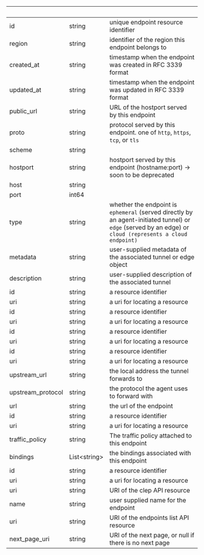 <!-- Code generated for API Clients. DO NOT EDIT. -->

| &nbsp;            | &nbsp;             | &nbsp;                                                                                                                                                    |
| ----------------- | ------------------ | --------------------------------------------------------------------------------------------------------------------------------------------------------- |
| id                | string             | unique endpoint resource identifier                                                                                                                       |
| region            | string             | identifier of the region this endpoint belongs to                                                                                                         |
| created_at        | string             | timestamp when the endpoint was created in RFC 3339 format                                                                                                |
| updated_at        | string             | timestamp when the endpoint was updated in RFC 3339 format                                                                                                |
| public_url        | string             | URL of the hostport served by this endpoint                                                                                                               |
| proto             | string             | protocol served by this endpoint. one of `http`, `https`, `tcp`, or `tls`                                                                                 |
| scheme            | string             |                                                                                                                                                           |
| hostport          | string             | hostport served by this endpoint (hostname:port) -> soon to be deprecated                                                                                 |
| host              | string             |                                                                                                                                                           |
| port              | int64              |                                                                                                                                                           |
| type              | string             | whether the endpoint is `ephemeral` (served directly by an agent-initiated tunnel) or `edge` (served by an edge) or `cloud (represents a cloud endpoint)` |
| metadata          | string             | user-supplied metadata of the associated tunnel or edge object                                                                                            |
| description       | string             | user-supplied description of the associated tunnel                                                                                                        |
| id                | string             | a resource identifier                                                                                                                                     |
| uri               | string             | a uri for locating a resource                                                                                                                             |
| id                | string             | a resource identifier                                                                                                                                     |
| uri               | string             | a uri for locating a resource                                                                                                                             |
| id                | string             | a resource identifier                                                                                                                                     |
| uri               | string             | a uri for locating a resource                                                                                                                             |
| id                | string             | a resource identifier                                                                                                                                     |
| uri               | string             | a uri for locating a resource                                                                                                                             |
| upstream_url      | string             | the local address the tunnel forwards to                                                                                                                  |
| upstream_protocol | string             | the protocol the agent uses to forward with                                                                                                               |
| url               | string             | the url of the endpoint                                                                                                                                   |
| id                | string             | a resource identifier                                                                                                                                     |
| uri               | string             | a uri for locating a resource                                                                                                                             |
| traffic_policy    | string             | The traffic policy attached to this endpoint                                                                                                              |
| bindings          | List&lt;string&gt; | the bindings associated with this endpoint                                                                                                                |
| id                | string             | a resource identifier                                                                                                                                     |
| uri               | string             | a uri for locating a resource                                                                                                                             |
| uri               | string             | URI of the clep API resource                                                                                                                              |
| name              | string             | user supplied name for the endpoint                                                                                                                       |
| uri               | string             | URI of the endpoints list API resource                                                                                                                    |
| next_page_uri     | string             | URI of the next page, or null if there is no next page                                                                                                    |
